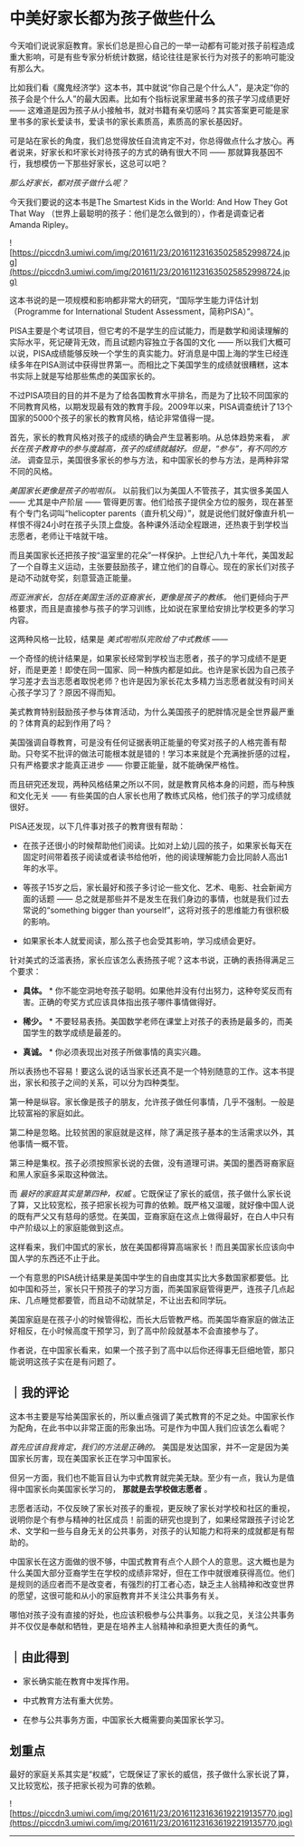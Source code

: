 # 中美好家长都为孩子做些什么

今天咱们说说家庭教育。家长们总是担心自己的一举一动都有可能对孩子前程造成重大影响，可是有些专家分析统计数据，结论往往是家长行为对孩子的影响可能没有那么大。

比如我们看《魔鬼经济学》这本书，其中就说“你自己是个什么人”，是决定“你的孩子会是个什么人”的最大因素。比如有个指标说家里藏书多的孩子学习成绩更好 —— 这难道是因为孩子从小接触书，就对书籍有亲切感吗？其实答案更可能是家里书多的家长爱读书，爱读书的家长素质高，素质高的家长基因好。

可是站在家长的角度，我们总觉得放任自流肯定不对，你总得做点什么才放心。再者说来，好家长和坏家长对待孩子的方式的确有很大不同 —— 那就算我基因不行，我想模仿一下那些好家长，这总可以吧？

 *那么好家长，都对孩子做什么呢？*

今天我们要说的这本书是The Smartest Kids in the World: And How They Got That Way （世界上最聪明的孩子：他们是怎么做到的），作者是调查记者Amanda Ripley。

![https://piccdn3.umiwi.com/img/201611/23/201611231635025852998724.jpg](https://piccdn3.umiwi.com/img/201611/23/201611231635025852998724.jpg)

这本书说的是一项规模和影响都非常大的研究，“国际学生能力评估计划（Programme for International Student Assessment，简称PISA）”。

PISA主要是个考试项目，但它考的不是学生的应试能力，而是数学和阅读理解的实际水平，死记硬背无效，而且试题内容独立于各国的文化 —— 所以我们大概可以说，PISA成绩能够反映一个学生的真实能力。好消息是中国上海的学生已经连续多年在PISA测试中获得世界第一。而相比之下美国学生的成绩就很糟糕，这本书实际上就是写给那些焦虑的美国家长的。

不过PISA项目的目的并不是为了给各国教育水平排名，而是为了比较不同国家的不同教育风格，以期发现最有效的教育手段。2009年以来，PISA调查统计了13个国家的5000个孩子的家长的教育风格，结论非常值得一提。

首先，家长的教育风格对孩子的成绩的确会产生显著影响。从总体趋势来看， *家长在孩子教育中的参与度越高，孩子的成绩就越好。但是，“参与”，有不同的方法。* 调查显示，美国很多家长的参与方法，和中国家长的参与方法，是两种非常不同的风格。

 *美国家长更像是孩子的啦啦队。* 以前我们以为美国人不管孩子，其实很多美国人 —— 尤其是中产阶层 —— 管得更厉害。他们给孩子提供全方位的服务，现在甚至有个专门名词叫“helicopter parents（直升机父母）”，就是说他们就好像直升机一样恨不得24小时在孩子头顶上盘旋。各种课外活动全程跟进，还热衷于到学校当志愿者，老师让干啥就干啥。

而且美国家长还把孩子按“温室里的花朵”一样保护。上世纪八九十年代，美国发起了一个自尊主义运动，主张要鼓励孩子，建立他们的自尊心。现在的家长们对孩子是动不动就夸奖，刻意营造正能量。

 *而亚洲家长，包括在美国生活的亚裔家长，更像是孩子的教练。* 他们更倾向于严格要求，而且是直接参与孩子的学习训练，比如说在家里给安排比学校更多的学习内容。

这两种风格一比较，结果是 *美式啦啦队完败给了中式教练 ——*

一个奇怪的统计结果是，如果家长经常到学校当志愿者，孩子的学习成绩不是更好，而是更差！即使在同一国家、同一种族内都是如此。也许是家长因为自己孩子学习差才去当志愿者取悦老师？也许是因为家长花太多精力当志愿者就没有时间关心孩子学习了？原因不得而知。

美式教育特别鼓励孩子参与体育活动，为什么美国孩子的肥胖情况是全世界最严重的？体育真的起到作用了吗？

美国强调自尊教育，可是没有任何证据表明正能量的夸奖对孩子的人格完善有帮助。只夸奖不批评的做法可能根本就是错的！学习本来就是个充满挫折感的过程，只有严格要求才能真正进步 —— 你要正能量，就不能确保严格性。

而且研究还发现，两种风格结果之所以不同，就是教育风格本身的问题，而与种族和文化无关 —— 有些美国的白人家长也用了教练式风格，他们孩子的学习成绩就很好。

PISA还发现，以下几件事对孩子的教育很有帮助：

* 在孩子还很小的时候帮助他们阅读。比如对上幼儿园的孩子，如果家长每天在固定时间带着孩子阅读或者读书给他听，他的阅读理解能力会比同龄人高出1年的水平。

* 等孩子15岁之后，家长最好和孩子多讨论一些文化、艺术、电影、社会新闻方面的话题 —— 总之就是那些并不是发生在我们身边的事情，也就是我们过去常说的“something bigger than yourself”，这将对孩子的思维能力有很积极的影响。

* 如果家长本人就爱阅读，那么孩子也会受其影响，学习成绩会更好。

针对美式的泛滥表扬，家长应该怎么表扬孩子呢？这本书说，正确的表扬得满足三个要求：

* **具体。** * 你不能空洞地夸孩子聪明。如果他并没有付出努力，这种夸奖反而有害。正确的夸奖方式应该具体指出孩子哪件事情做得好。

* **稀少。** * 不要轻易表扬。美国数学老师在课堂上对孩子的表扬是最多的，而美国学生的数学成绩是最差的。

* **真诚。** * 你必须表现出对孩子所做事情的真实兴趣。

所以表扬也不容易！要这么说的话当家长还真不是一个特别随意的工作。这本书提出，家长和孩子之间的关系，可以分为四种类型。

第一种是纵容。家长像是孩子的朋友，允许孩子做任何事情，几乎不强制。一般是比较富裕的家庭如此。

第二种是忽略。比较贫困的家庭就是这样，除了满足孩子基本的生活需求以外，其他事情一概不管。

第三种是集权。孩子必须按照家长说的去做，没有道理可讲。美国的墨西哥裔家庭和黑人家庭多采取这种做法。

而 *最好的家庭其实是第四种，权威* 。它既保证了家长的威信，孩子做什么家长说了算，又比较宽松，孩子把家长视为可靠的依赖。既严格又温暖，就好像中国人说的既有严父又有慈母的感觉。在美国，亚裔家庭在这点上做得最好，在白人中只有中产阶级以上的家庭能做到这点。

这样看来，我们中国式的家长，放在美国都得算高端家长！而且美国家长应该向中国人学的东西还不止于此。

一个有意思的PISA统计结果是美国中学生的自由度其实比大多数国家都要低。比如中国和芬兰，家长只干预孩子的学习方面，而美国家庭管得更严，连孩子几点起床、几点睡觉都要管，而且动不动就禁足，不让出去和同学玩。

美国家庭是在孩子小的时候管得松，而长大后管教严格。而美国华裔家庭的做法正好相反，在小时候高度干预学习，到了高中阶段就基本不会直接参与了。

作者说，在中国家长看来，如果一个孩子到了高中以后你还得事无巨细地管，那只能说明这孩子实在是有问题了。 

## ｜我的评论

这本书主要是写给美国家长的，所以重点强调了美式教育的不足之处。中国家长作为配角，在此书中以非常正面的形象出场。可是作为中国人我们应该怎么看呢？

 *首先应该自我肯定，我们的方法是正确的。* 美国是发达国家，并不一定是因为美国家长厉害，现在美国家长正在学习中国家长。

但另一方面，我们也不能盲目认为中式教育就完美无缺。至少有一点，我认为是值得中国家长向美国家长学习的， **那就是去学校做志愿者** 。

志愿者活动，不仅反映了家长对孩子的重视，更反映了家长对学校和社区的重视，说明你是个有参与精神的社区成员！前面的研究也提到了，如果经常跟孩子讨论艺术、文学和一些与自身无关的公共事务，对孩子的认知能力和将来的成就都是有帮助的。

中国家长在这方面做的很不够，中国式教育有点个人顾个人的意思。这大概也是为什么美国大部分亚裔学生在学校的成绩非常好，但在工作中就很难获得高位。他们是规则的适应者而不是改变者，有强烈的打工者心态，缺乏主人翁精神和改变世界的愿望，这很可能和从小的家庭教育并不关注公共事务有关。

哪怕对孩子没有直接的好处，也应该积极参与公共事务。以我之见，关注公共事务并不仅仅是奉献和牺牲，更是在培养主人翁精神和承担更大责任的勇气。 

## ｜由此得到

* 家长确实能在教育中发挥作用。

* 中式教育方法有重大优势。

* 在参与公共事务方面，中国家长大概需要向美国家长学习。

## 划重点

最好的家庭关系其实是“权威”，它既保证了家长的威信，孩子做什么家长说了算，又比较宽松，孩子把家长视为可靠的依赖。


![https://piccdn3.umiwi.com/img/201611/23/201611231636192219135770.jpg](https://piccdn3.umiwi.com/img/201611/23/201611231636192219135770.jpg)

---
